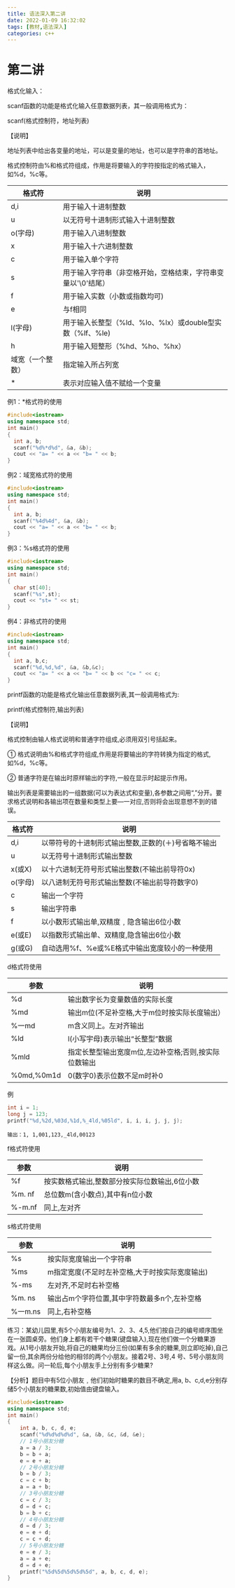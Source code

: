 ```yaml
---
title: 语法深入第二讲
date: 2022-01-09 16:32:02
tags: [教材,语法深入] 
categories: c++
---
```


# 第二讲

格式化输入：

scanf函数的功能是格式化输入任意数据列表，其一般调用格式为：

scanf(格式控制符，地址列表)

【说明】

地址列表中给出各变量的地址，可以是变量的地址，也可以是字符串的首地址。

格式控制符由%和格式符组成，作用是将要输入的字符按指定的格式输入，如%d，%c等。

| 格式符           | 说明                                                         |
| ---------------- | ------------------------------------------------------------ |
| d,i              | 用于输入十进制整数                                           |
| u                | 以无符号十进制形式输入十进制整数                             |
| o(字母)          | 用于输入八进制整数                                           |
| x                | 用于输入十六进制整数                                         |
| c                | 用于输入单个字符                                             |
| s                | 用于输入字符串（非空格开始，空格结束，字符串变量以'\0'结尾） |
| f                | 用于输入实数（小数或指数均可)                                |
| e                | 与f相同                                                      |
| l(字母)          | 用于输入长整型（%ld、%lo、%lx）或double型实数（%lf、%le)     |
| h                | 用于输入短整形（%hd、%ho、%hx）                              |
| 域宽（一个整数） | 指定输入所占列宽                                             |
| *                | 表示对应输入值不赋给一个变量                                 |

例1：*格式符的使用

```c++
#include<iostream>
using namespace std;
int main()
{
  int a, b;
  scanf("%d%*d%d", &a, &b);
  cout << "a= " << a << "b= " << b;
}
```

例2：域宽格式符的使用

```c++
#include<iostream>
using namespace std;
int main()
{
  int a, b;
  scanf("%4d%4d", &a, &b);
  cout << "a= " << a << "b= " << b;
}
```

例3：%s格式符的使用

```c++
#include<iostream>
using namespace std;
int main()
{
  char st[40];
  scanf("%s",st);
  cout << "st= " << st;
}
```

例4：非格式符的使用

```c++
#include<iostream>
using namespace std;
int main()
{
  int a, b,c;
  scanf("%d,%d,%d", &a, &b,&c);
  cout << "a= " << a << "b= " << b << "c= " << c;
}
```

printf函数的功能是格式化输出任意数据列表,其一般调用格式为:

printf(格式控制符,输出列表)

【说明】

格式控制由输人格式说明和普通字符组成,必须用双引号括起来。

① 格式说明由%和格式字符组成,作用是将要输出的字符转换为指定的格式,如%d，%c等。

② 普通字符是在输出时原样输出的字符,一般在显示时起提示作用。

输出列表是需要输出的一组数据(可以为表达式和变量),各参数之间用“,”分开。要求格式说明和各输出项在数量和类型上要―一对应,否则将会出现意想不到的错误。

| 格式符  | 说明                                                |
| ------- | --------------------------------------------------- |
| d,i     | 以带符号的十进制形式输出整数,正数的(＋)号省略不输出 |
| u       | 以无符号十进制形式输出整数                          |
| x(或X)  | 以十六进制无符号形式输出整数(不输出前导符0x)        |
| o(字母) | 以八进制无符号形式输出整数(不输出前导符数字0)       |
| c       | 输出一个字符                                        |
| s       | 输出字符串                                          |
| f       | 以小数形式输出单,双精度﹐隐含输出6位小数            |
| e(或E)  | 以指数形式输出单、双精度,隐含输出6位小数            |
| g(或G)  | 自动选用%f、%e或%E格式中输出宽度较小的一种使用      |

d格式符使用

 

| 参数       | 说明                                                 |
| ---------- | ---------------------------------------------------- |
| %d         | 输出数字长为变量数值的实际长度                       |
| %md        | 输出m位(不足补空格,大于m位时按实际长度输出）         |
| %一md      | m含义同上。左对齐输出                                |
| %ld        | l(小写宇母)表示输出“长整型”数据                      |
| %mld       | 指定长整型输出宽度m位,左边补空格;否则,按实际位数输出 |
| %0md,%0m1d | 0(数字0)表示位数不足m时补0                           |

例

```c++
int i = 1;
long j = 123;
printf("%d,%2d,%03d,%1d,%_4ld,%05ld", i, i, i, j, j, j);
```

```
输出：1, 1,001,123,_4ld,00123
```

f格式符使用

| 参数   | 说明                                          |
| ------ | --------------------------------------------- |
| %f     | 按实数格式输出,整数部分按实际位数输出,6位小数 |
| %m. nf | 总位数m(含小数点),其中有n位小数               |
| %-m.nf | 同上,左对齐                                   |

s格式符使用

| 参数    | 说明                                           |
| ------- | ---------------------------------------------- |
| %s      | 按实际宽度输出一个字符串                       |
| %ms     | m指定宽度(不足时左补空格,大于时按实际宽度输出) |
| %-ms    | 左对齐,不足时右补空格                          |
| %m. ns  | 输出占m个字符位置,其中字符数最多n个,左补空格   |
| %一m.ns | 同上,右补空格                                  |

练习：某幼儿园里,有5个小朋友编号为1、2、3、4,5,他们按自己的编号顺序围坐在一张圆桌旁。他们身上都有若干个糖果(键盘输入),现在他们做一个分糖果游戏。从1号小朋友开始,将自己的糖果均分三份(如果有多余的糖果,则立即吃掉),自己留一份,其余两份分给他的相邻的两个小朋友。接着2号、3号,4 号、5号小朋友同样这么做。问一轮后,每个小朋友手上分别有多少糖果?

【分析】题目中有5位小朋友﹐他们初始时糖果的数目不确定,用a, b、c,d,e分别存储5个小朋友的糖果数,初始值由键盘输入。

```c++
#include<iostream>
using namespace std;
int main()
{
	int a, b, c, d, e;
	scanf("%d%d%d%d%d", &a, &b, &c, &d, &e);
	// 1号小朋友分糖
	a = a / 3;
	b = b + a;
	e = e + a;
	// 2号小朋友分糖
	b = b / 3;
	c = c + b;
	a = a + b;
	// 3号小朋友分糖
	c = c / 3;
	d = d + c;
	b = b + c;
	// 4号小朋友分糖
	d = d / 3;
	e = e + d;
	c = c + d;
	// 5号小朋友分糖
	e = e / 3;
	a = a + e;
	d = d + e;
	printf("%5d%5d%5d%5d%5d", a, b, c, d, e);
}
```

